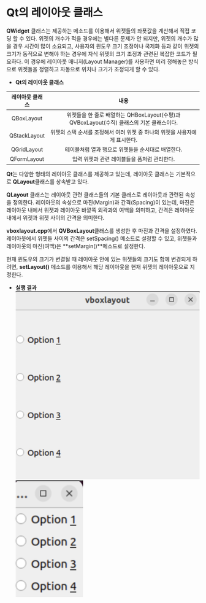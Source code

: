 # Qt의 레이아웃 클래스

**QWidget** 클래스는 제공하는 메소드를 이용해서 위젯들의 좌푯값을 계산해서 직접 코딩 할 수 있다. 위젯의 개수가 적을 경우에는 별다른 문제가 안 되지만, 위젯의 개수가 많을 경우 시간이 많이 소요되고, 사용자의 윈도우 크기 조정이나 국제화 등과 같이 위젯의 크기가 동적으로 변해야 하는 경우에 자식 위젯의 크기 조정과 관련된 복잡한 코드가 필요하다. 이 경우에 레이아웃 매니저(Layout Manager)를 사용하면 미리 정해놓은 방식으로 위젯들을 정렬하고 자동으로 위치나 크기가 조정되게 할 수 있다.

+ **Qt의 레이아웃 클래스**

|레이아웃 클래스| 내용 |
|:---:|:---:|
| QBoxLayout | 위젯들을 한 줄로 배열하는 QHBoxLayout(수평)과 QVBoxLayout(수직) 클래스의 기본 클래스이다.
| QStackLayout | 위젯의 스택 순서를 조정해서 여러 위젯 중 하나의 위젯을 사용자에게 표시한다.
| QGridLayout | 테이블처럼 열과 행으로 위젯들을 순서대로 배열한다.
| QFormLayout | 입력 위젯과 관련 레이블들을 폼처럼 관리한다.

**Qt**는 다양한 형태의 레이아웃 클래스를 제공하고 있는데, 레이아웃 클래스는 기본적으로 **QLayout**클래스를 상속받고 있다.

**QLayout** 클래스는 레이아웃 관련 클래스들의 기본 클래스로 레이아웃과 관련된 속성을 정의한다. 레이아웃의 속성으로 마진(Margin)과 간격(Spacing)이 있는데, 마진은 레이아웃 내에서 위젯과 레이아웃 바깥쪽 외곽과의 여백을 의미하고, 간격은 레이아웃 내에서 위젯과 위젯 사이의 간격을 의미한다.

**vboxlayout.cpp**에서 **QVBoxLayout**클래스를 생성한 후 마진과 간격을 설정하였다. 레이아웃에서 위젯들 사이의 간격은 setSpacing() 메소드로 설정할 수 있고, 위젯들과 레이아웃의 마진(여백)은 **setMargin()**메소드로 설정한다.

현재 윈도우의 크기가 변결될 때 레이아웃 안에 있는 위젯들의 크기도 함께 변경되게 하려면, **setLayout()** 메소드를 이용해서 해당 레이아웃을 현재 위젯의 레이아웃으로 지정한다.

+ **실행 결과**<br>
![vboxlayout1 화면](../../../docs/Img/vboxlayout1.png) ![vboxlayout2 화면](../../../docs/Img/vboxlayout2.png)
